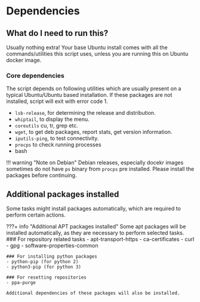 # Dependencies

## What do I need to run this?

Usually nothing extra! Your base Ubuntu install comes with all the commands/utilities this script uses, unless you are running this on Ubuntu docker image.

### Core dependencies

The script depends on following utilities which are usually present on a typical Ubuntu/Ubuntu based installation. If these packages are not installed, script will exit with error code 1.

- `lsb-release`, for determining the release and distribution.
- `whiptail`, to display the menu.
- `coreutils` cu, tr, grep etc.
- `wget`, to get deb packages, report stats, get version information.
- `iputils-ping`, to test connectivity.
- `procps` to check running processes
- bash

!!! warning "Note on Debian"
    Debian releases, especially docekr images sometimes do not have `ps` binary from `procps` pre installed. Please install the packages before continuing.

## Additional packages installed

Some tasks might install packages automatically, which are required to perform certain actions.

???+ info "Additional APT packages installed"
    Some apt packages will be installed automatically, as they are necessary to perform selected tasks.
    ### For repository related tasks
    - apt-transport-https
    - ca-certificates
    - curl
    - gpg
    - software-properties-common

    ### For installing python packages
    - python-pip (for python 2)
    - python3-pip (for python 3)

    ### For resetting repositories
    - ppa-purge

    Additional dependencies of these packages will also be installed.
